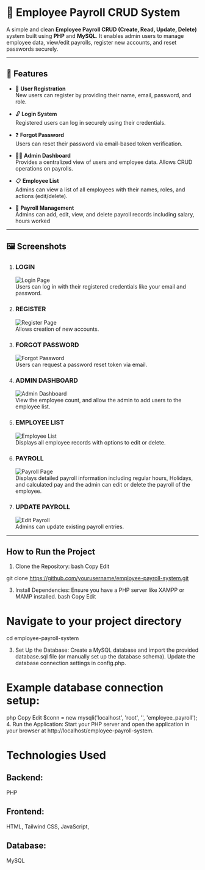 # 🧾 Employee Payroll CRUD System

A simple and clean **Employee Payroll CRUD (Create, Read, Update, Delete)** system built using **PHP** and **MySQL**. It enables admin users to manage employee data, view/edit payrolls, register new accounts, and reset passwords securely.

---

## 🚀 Features

- 🔐 **User Registration**  
  New users can register by providing their name, email, password, and role.

- 🔓 **Login System**  
  Registered users can log in securely using their credentials.

- ❓ **Forgot Password**  
  Users can reset their password via email-based token verification.

- 🧑‍💼 **Admin Dashboard**  
  Provides a centralized view of users and employee data. Allows CRUD operations on payrolls.

- 📋 **Employee List**  
  Admins can view a list of all employees with their names, roles, and actions (edit/delete).

- 💸 **Payroll Management**  
  Admins can add, edit, view, and delete payroll records including salary, hours worked

---

## 🖼️ Screenshots

1. ### **LOGIN**  
   ![Login Page](https://github.com/Antoinette2325/CRUD/blob/master/images/LOGIN%20PAGE.png)  
   Users can log in with their registered credentials like your email and password.

2. ### **REGISTER**  
   ![Register Page](images/REGISTER.png)  
   Allows creation of new accounts.

3. ### **FORGOT PASSWORD**  
   ![Forgot Password](images/FORGORPASSWORD.png)  
   Users can request a password reset token via email.

4. ### **ADMIN DASHBOARD**  
   ![Admin Dashboard](images/ADMINDASHBOARD.png)  
View the employee count, and allow the admin to add users to the employee list.

6. ### **EMPLOYEE LIST**  
   ![Employee List](https://github.com/Antoinette2325/CRUD/blob/master/images/EMPLOYEE%20LIST.png)  
   Displays all employee records with options to edit or delete.

7. ### **PAYROLL**  
   ![Payroll Page](images/PAYROLL.png)  
   Displays detailed payroll information including regular hours, Holidays, and calculated pay and the admin can edit or delete the payroll of the employee.

8. ### **UPDATE PAYROLL**  
   ![Edit Payroll](images/UPDATEPAYROLL.png)  
   Admins can update existing payroll entries.
   
---

## How to Run the Project
1. Clone the Repository:
bash
Copy
Edit

git clone https://github.com/yourusername/employee-payroll-system.git

3. Install Dependencies:
Ensure you have a PHP server like XAMPP or MAMP installed.
bash
Copy
Edit

# Navigate to your project directory
cd employee-payroll-system

3. Set Up the Database:
Create a MySQL database and import the provided database.sql file (or manually set up the database schema).
Update the database connection settings in config.php.

# Example database connection setup:
php
Copy
Edit
$conn = new mysqli('localhost', 'root', '', 'employee_payroll');
4. Run the Application:
Start your PHP server and open the application in your browser at http://localhost/employee-payroll-system.

# Technologies Used
## Backend: 
PHP

## Frontend: 
HTML, Tailwind CSS, JavaScript, 

## Database:
MySQL


